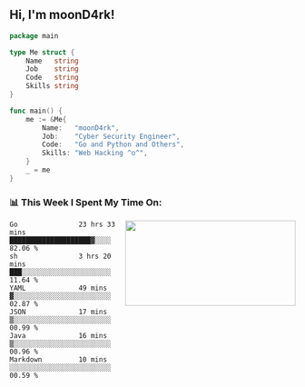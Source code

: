 <h2> Hi, I'm moonD4rk!</h2>

```go
package main

type Me struct {
	Name   string
	Job    string
	Code   string
	Skills string
}

func main() {
	me := &Me{
		Name:   "moonD4rk",
		Job:    "Cyber Security Engineer",
		Code:   "Go and Python and Others",
		Skills: "Web Hacking ^o^",
	}
	_ = me
}
```

<h3>📊 This Week I Spent My Time On:</h3>
<img align='right' src="https://github-readme-stats.vercel.app/api?username=moond4rk&show_icons=true&theme=radical", width="300" height="150">

<!--START_SECTION:waka-->

```text
Go               23 hrs 33 mins  ████████████████████▓░░░░   82.06 %
sh               3 hrs 20 mins   ███░░░░░░░░░░░░░░░░░░░░░░   11.64 %
YAML             49 mins         ▓░░░░░░░░░░░░░░░░░░░░░░░░   02.87 %
JSON             17 mins         ▒░░░░░░░░░░░░░░░░░░░░░░░░   00.99 %
Java             16 mins         ▒░░░░░░░░░░░░░░░░░░░░░░░░   00.96 %
Markdown         10 mins         ░░░░░░░░░░░░░░░░░░░░░░░░░   00.59 %
```

<!--END_SECTION:waka-->

